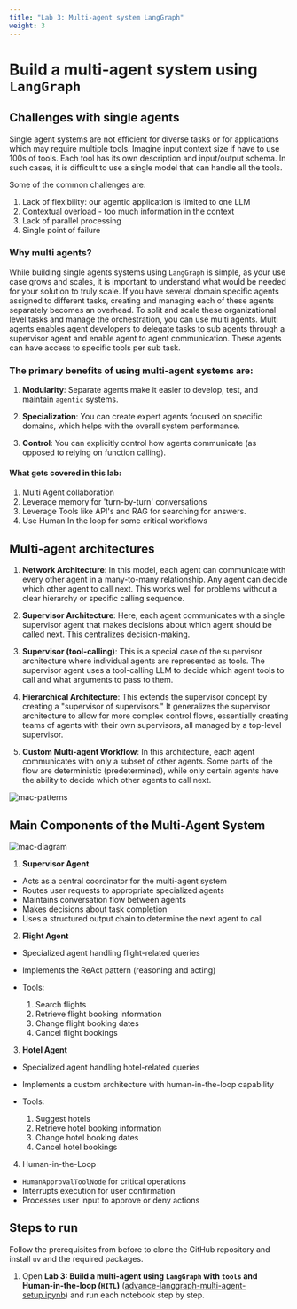 ```yaml
---
title: "Lab 3: Multi-agent system LangGraph"
weight: 3
---
```


# Build a multi-agent system using `LangGraph`

## Challenges with single agents

Single agent systems are not efficient for diverse tasks or for applications which may require multiple tools. Imagine input context size if have to use 100s of tools. Each tool has its own description and input/output schema. In such cases, it is difficult to use a single model that can handle all the tools.

Some of the common challenges are:

1. Lack of flexibility: our agentic application is limited to one LLM
1. Contextual overload - too much information in the context
1. Lack of parallel processing
1. Single point of failure

### Why multi agents?

While building single agents systems using `LangGraph` is simple, as your use case grows and scales, it is important to understand what would be needed for your solution to truly scale. If you have several domain specific agents assigned to different tasks, creating and managing each of these agents separately becomes an overhead. To split and scale these organizational level tasks and manage the orchestration, you can use multi agents. Multi agents enables agent developers to delegate tasks to sub agents through a supervisor agent and enable agent to agent communication. These agents can have access to specific tools per sub task.

### The primary benefits of using multi-agent systems are:

1. **Modularity**: Separate agents make it easier to develop, test, and maintain `agentic` systems.

2. **Specialization**: You can create expert agents focused on specific domains, which helps with the overall system performance.

3. **Control**: You can explicitly control how agents communicate (as opposed to relying on function calling).

#### What gets covered in this lab:

1. Multi Agent collaboration
1. Leverage memory for 'turn-by-turn' conversations
1. Leverage Tools like API's and RAG for searching for answers.
1. Use Human In the loop for some critical workflows

## Multi-agent architectures

1. **Network Architecture**: In this model, each agent can communicate with every other agent in a many-to-many relationship. Any agent can decide which other agent to call next. This works well for problems without a clear hierarchy or specific calling sequence.

2. **Supervisor Architecture**: Here, each agent communicates with a single supervisor agent that makes decisions about which agent should be called next. This centralizes decision-making.

3. **Supervisor (tool-calling)**: This is a special case of the supervisor architecture where individual agents are represented as tools. The supervisor agent uses a tool-calling LLM to decide which agent tools to call and what arguments to pass to them.

4. **Hierarchical Architecture**: This extends the supervisor concept by creating a "supervisor of supervisors." It generalizes the supervisor architecture to allow for more complex control flows, essentially creating teams of agents with their own supervisors, all managed by a top-level supervisor.

5. **Custom Multi-agent Workflow**: In this architecture, each agent communicates with only a subset of other agents. Some parts of the flow are deterministic (predetermined), while only certain agents have the ability to decide which other agents to call next.

![mac-patterns](/amazon-bedrock-modular-overview/static/080-agents-with-langgraph/083-multi-agent/mac-patterns.png)

## Main Components of the Multi-Agent System

![mac-diagram](/amazon-bedrock-modular-overview/static/080-agents-with-langgraph/083-multi-agent/mac.png)

1. **Supervisor Agent**

- Acts as a central coordinator for the multi-agent system
- Routes user requests to appropriate specialized agents
- Maintains conversation flow between agents
- Makes decisions about task completion
- Uses a structured output chain to determine the next agent to call

2. **Flight Agent**

- Specialized agent handling flight-related queries
- Implements the ReAct pattern (reasoning and acting)

- Tools:
    1. Search flights
    1. Retrieve flight booking information
    1. Change flight booking dates
    1. Cancel flight bookings

3. **Hotel Agent**

- Specialized agent handling hotel-related queries
- Implements a custom architecture with human-in-the-loop capability

- Tools:
    1. Suggest hotels
    1. Retrieve hotel booking information
    1. Change hotel booking dates
    1. Cancel hotel bookings

4. Human-in-the-Loop

- `HumanApprovalToolNode` for critical operations
- Interrupts execution for user confirmation
- Processes user input to approve or deny actions

## Steps to run

Follow the prerequisites from before to clone the GitHub repository and install `uv` and the required packages. 

1. Open **Lab 3: Build a multi-agent using `LangGraph` with `tools` and Human-in-the-loop (`HITL`)** ([advance-langgraph-multi-agent-setup.ipynb](https://github.com/madhurprash/langGraph-AWS-incident-response/blob/main/scratchpad_examples/advance-langgraph-multi-agent-setup.ipynb)) and run each notebook step by step.



